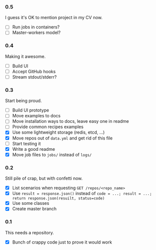 ### 0.5

I guess it's OK to mention project in my CV now.

- [ ] Run jobs in containers?
- [ ] Master-workers model?

### 0.4

Making it awesome.

- [ ] Build UI
- [ ] Accept GitHub hooks
- [ ] Stream stdout/stderr?

### 0.3

Start being proud.

- [ ] Build UI prototype
- [ ] Move examples to docs
- [ ] Move installation ways to docs, leave easy one in readme
- [ ] Provide common recipes examples
- [x] Use some lightweight storage (redis, etcd, ...)
- [x] Move repos out of `data.yml` and get rid of this file
- [ ] Start testing it
- [x] Write a good readme
- [x] Move job files to `jobs/` instead of `logs/`

### 0.2

Still pile of crap, but with confetti now.

- [x] List scenarios when requesting `GET /repos/<repo_name>`
- [x] Use `result = response.json()` instead of `code = ...; result = ...; return response.json(resuilt, status=code)`
- [x] Use some classes
- [x] Create master branch

### 0.1

This needs a repository.

- [x] Bunch of crappy code just to prove it would work
